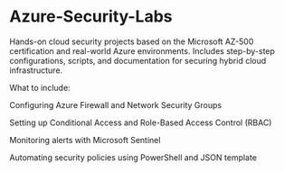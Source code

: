 # Azure-Security-Labs
Hands-on cloud security projects based on the Microsoft AZ-500 certification and real-world Azure environments. Includes step-by-step configurations, scripts, and documentation for securing hybrid cloud infrastructure.

What to include:

Configuring Azure Firewall and Network Security Groups

Setting up Conditional Access and Role-Based Access Control (RBAC)

Monitoring alerts with Microsoft Sentinel

Automating security policies using PowerShell and JSON template
